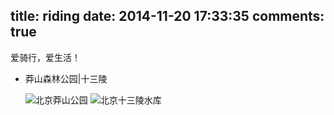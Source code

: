 title: riding
date: 2014-11-20 17:33:35
comments: true
---
爱骑行，爱生活！

- 莽山森林公园|十三陵
    
    <img src="http://7xlmfk.com1.z0.glb.clouddn.com/imgs/riding/mangshan1.jpg" alt="北京莽山公园" />

    <img src="http://7xlmfk.com1.z0.glb.clouddn.com/imgs/riding/mangshan2.jpg" alt="北京十三陵水库" />

